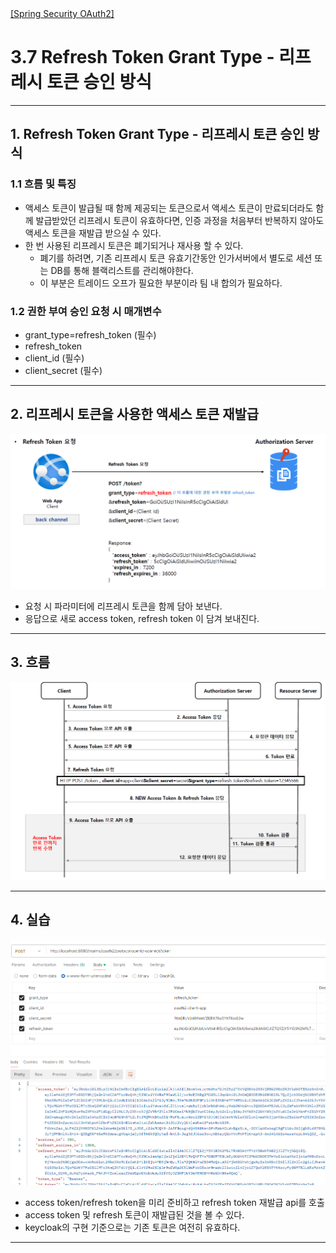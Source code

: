 <nav>
    <a href="../.." target="_blank">[Spring Security OAuth2]</a>
</nav>

# 3.7 Refresh Token Grant Type - 리프레시 토큰 승인 방식

---

## 1. Refresh Token Grant Type - 리프레시 토큰 승인 방식

### 1.1 흐름 및 특징
- 액세스 토큰이 발급될 때 함께 제공되는 토큰으로서 액세스 토큰이 만료되더라도 함께 발급받았던 리프레시 토큰이 유효하다면, 인증 과정을 처음부터
반복하지 않아도 액세스 토큰을 재발급 받으실 수 있다.
- 한 번 사용된 리프레시 토큰은 폐기되거나 재사용 할 수 있다.
  - 폐기를 하려면, 기존 리프레시 토큰 유효기간동안 인가서버에서 별도로 세션 또는 DB를 통해 블랙리스트를 관리해야한다.
  - 이 부분은 트레이드 오프가 필요한 부분이라 팀 내 합의가 필요하다.

### 1.2 권한 부여 승인 요청 시 매개변수
- grant_type=refresh_token (필수)
- refresh_token
- client_id (필수)
- client_secret (필수)

---

## 2. 리프레시 토큰을 사용한 액세스 토큰 재발급
![refresh-token-grant-1](./imgs/refresh-token-grant-1.png)

- 요청 시 파라미터에 리프레시 토큰을 함께 담아 보낸다.
- 응답으로 새로 access token, refresh token 이 담겨 보내진다.

---

## 3. 흐름
![refresh-token-grant-2](./imgs/refresh-token-grant-2.png)

---

## 4. 실습
![refresh-token-grant-3](./imgs/refresh-token-grant-3.png)

- access token/refresh token을 미리 준비하고 refresh token 재발급 api를 호출
- access token 및 refresh 토큰이 재발급된 것을 볼 수 있다.
- keycloak의 구현 기준으로는 기존 토큰은 여전히 유효하다.

---
